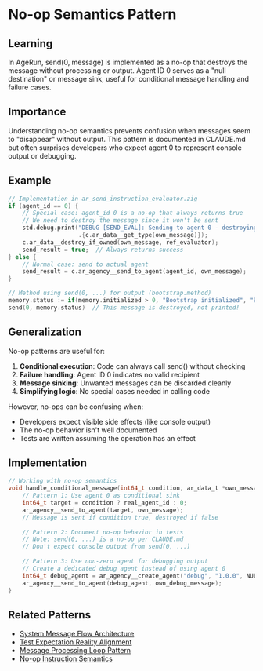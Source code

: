 # No-op Semantics Pattern

## Learning
In AgeRun, send(0, message) is implemented as a no-op that destroys the message without processing or output. Agent ID 0 serves as a "null destination" or message sink, useful for conditional message handling and failure cases.

## Importance
Understanding no-op semantics prevents confusion when messages seem to "disappear" without output. This pattern is documented in CLAUDE.md but often surprises developers who expect agent 0 to represent console output or debugging.

## Example
```c
// Implementation in ar_send_instruction_evaluator.zig
if (agent_id == 0) {
    // Special case: agent_id 0 is a no-op that always returns true
    // We need to destroy the message since it won't be sent
    std.debug.print("DEBUG [SEND_EVAL]: Sending to agent 0 - destroying message type={}\n", 
                    .{c.ar_data__get_type(own_message)});
    c.ar_data__destroy_if_owned(own_message, ref_evaluator);
    send_result = true;  // Always returns success
} else {
    // Normal case: send to actual agent
    send_result = c.ar_agency__send_to_agent(agent_id, own_message);
}

// Method using send(0, ...) for output (bootstrap.method)
memory.status := if(memory.initialized > 0, "Bootstrap initialized", "Bootstrap ready")
send(0, memory.status)  // This message is destroyed, not printed!
```

## Generalization
No-op patterns are useful for:
1. **Conditional execution**: Code can always call send() without checking
2. **Failure handling**: Agent ID 0 indicates no valid recipient
3. **Message sinking**: Unwanted messages can be discarded cleanly
4. **Simplifying logic**: No special cases needed in calling code

However, no-ops can be confusing when:
- Developers expect visible side effects (like console output)
- The no-op behavior isn't well documented
- Tests are written assuming the operation has an effect

## Implementation
```c
// Working with no-op semantics
void handle_conditional_message(int64_t condition, ar_data_t *own_message) {
    // Pattern 1: Use agent 0 as conditional sink
    int64_t target = condition ? real_agent_id : 0;
    ar_agency__send_to_agent(target, own_message);
    // Message is sent if condition true, destroyed if false
    
    // Pattern 2: Document no-op behavior in tests
    // Note: send(0, ...) is a no-op per CLAUDE.md
    // Don't expect console output from send(0, ...)
    
    // Pattern 3: Use non-zero agent for debugging output
    // Create a dedicated debug agent instead of using agent 0
    int64_t debug_agent = ar_agency__create_agent("debug", "1.0.0", NULL);
    ar_agency__send_to_agent(debug_agent, own_debug_message);
}
```

## Related Patterns
- [System Message Flow Architecture](system-message-flow-architecture.md)
- [Test Expectation Reality Alignment](test-expectation-reality-alignment.md)
- [Message Processing Loop Pattern](message-processing-loop-pattern.md)
- [No-op Instruction Semantics](no-op-instruction-semantics.md)